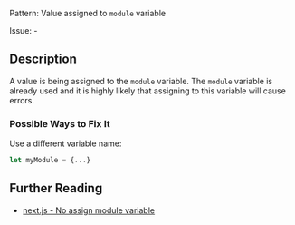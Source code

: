 Pattern: Value assigned to `module` variable

Issue: -

## Description

A value is being assigned to the `module` variable. The `module` variable is already used and it is highly likely that assigning to this variable will cause errors.

### Possible Ways to Fix It

Use a different variable name:

```jsx
let myModule = {...}
```

## Further Reading

* [next.js - No assign module variable](https://nextjs.org/docs/messages/no-assign-module-variable)